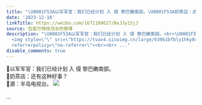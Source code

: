 ```yaml
---
title: "\U0001F53A以军军官：我们已经计划 入 侵 黎巴嫩南部。\U0001F53A奶茶店：还有这种好事？\U0001F53A源：半岛电视台。 [图片]"
date: '2023-12-18'
linkTitle: https://weibo.com/1671109627/NxJJy15jJ
source: 包容万物恒河水的微博
description: "\U0001F53A以军军官：我们已经计划 入 侵 黎巴嫩南部。<br>\U0001F53A奶茶店：还有这种好事？<br>\U0001F53A源：半岛电视台。
  <img style=\"\" src=\"https://tvax4.sinaimg.cn/large/639b1bfbly1hky8unpjbqj20c206vtbj.jpg\"
  referrerpolicy=\"no-referrer\"><br><br> ..."
disable_comments: true
---
```

🔺以军军官：我们已经计划 入 侵 黎巴嫩南部。<br>🔺奶茶店：还有这种好事？<br>🔺源：半岛电视台。 <img style="" src="https://tvax4.sinaimg.cn/large/639b1bfbly1hky8unpjbqj20c206vtbj.jpg" referrerpolicy="no-referrer"><br><br> ...